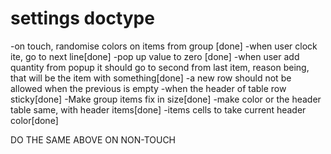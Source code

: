 # settings doctype

-on touch, randomise colors on items from group [done]
-when user clock ite, go to next line[done]
-pop up value to zero [done]
-when user add quantity from popup it should go to second from last item, reason being, that will be the item with something[done]
-a new row should not be allowed when the previous is empty
-when the header of table row sticky[done]
-Make group items fix in size[done]
-make color or the header table same, with header items[done]
-items cells to take current header color[done]


DO THE SAME ABOVE ON NON-TOUCH